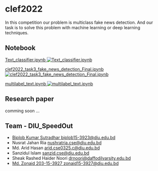 # clef2022
In this competition our problem is multiclass fake news detection. And our task is to solve this problem with machine learning or deep learning techniques. 

## Notebook
<a href="https://colab.research.google.com/github/biplobsd/clef2022/blob/master/Text_classifier.ipynb" target="_parent\">Text_classifier.ipynb <img src="https://colab.research.google.com/assets/colab-badge.svg" alt="Text_classifier.ipynb"/></a>

<a href="https://colab.research.google.com/github/biplobsd/clef2022/blob/master/clef2022_task3_fake_news_detection_Final.ipynb" target="_parent\">clef2022_task3_fake_news_detection_Final.ipynb <img src="https://colab.research.google.com/assets/colab-badge.svg" alt="clef2022_task3_fake_news_detection_Final.ipynb"/></a>

<a href="https://colab.research.google.com/github/biplobsd/clef2022/blob/master/multilabel_text.ipynb" target="_parent\">multilabel_text.ipynb <img src="https://colab.research.google.com/assets/colab-badge.svg" alt="multilabel_text.ipynb"/></a>

## Research paper
comming soon ...

## Team - DIU_SpeedOut
* [Biplob Kumar Sutradhar biplob15-3923@diu.edu.bd](https://biplobsd.github.io)
* Nusrat Jahan Ria nushratria.cse@diu.edu.bd
* Md. Arid Hasan arid.cse0325.c@diu.edu.bd
* Sanzidul Islam sanzid.cse@diu.edu.bd
* Sheak Rashed Haider Noori drnoori@daffodilvarsity.edu.bd
* [Md. Zonaid 203-15-3927 zonaid15-3927@diu.edu.bd](https://github.com/xementor)
